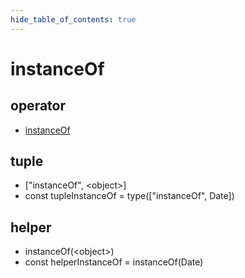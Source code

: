 ```yaml
---
hide_table_of_contents: true
---
```


# instanceOf

## operator

-   [instanceOf](./instanceof.md)

## tuple

-   ["instanceOf", &lt;object&gt;] <br/>
-   const tupleInstanceOf = type(["instanceOf", Date])<br/>

## helper

-   instanceOf(&lt;object&gt;) <br/>
-   const helperInstanceOf = instanceOf(Date)<br/>
